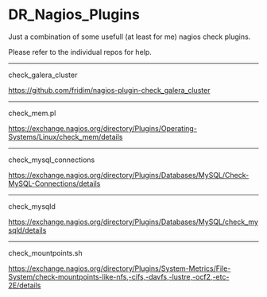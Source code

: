 # DR_Nagios_Plugins

Just a combination of some usefull (at least for me) nagios check plugins.

Please refer to the individual repos for help.

---

check_galera_cluster

https://github.com/fridim/nagios-plugin-check_galera_cluster

---

check_mem.pl

https://exchange.nagios.org/directory/Plugins/Operating-Systems/Linux/check_mem/details

---

check_mysql_connections

https://exchange.nagios.org/directory/Plugins/Databases/MySQL/Check-MySQL-Connections/details

---

check_mysqld

https://exchange.nagios.org/directory/Plugins/Databases/MySQL/check_mysqld/details

---

check_mountpoints.sh

https://exchange.nagios.org/directory/Plugins/System-Metrics/File-System/check-mountpoints-like-nfs,-cifs,-davfs,-lustre,-ocf2,-etc-2E/details
